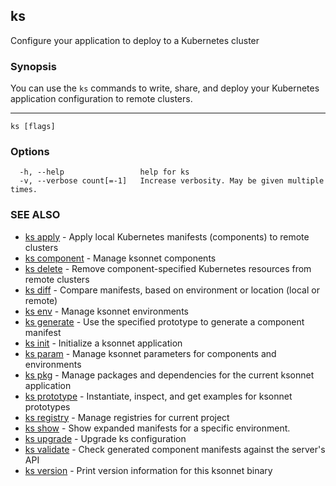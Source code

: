 ## ks

Configure your application to deploy to a Kubernetes cluster

### Synopsis


You can use the `ks` commands to write, share, and deploy your Kubernetes
application configuration to remote clusters.

----


```
ks [flags]
```

### Options

```
  -h, --help                 help for ks
  -v, --verbose count[=-1]   Increase verbosity. May be given multiple times.
```

### SEE ALSO

* [ks apply](ks_apply.md)	 - Apply local Kubernetes manifests (components) to remote clusters
* [ks component](ks_component.md)	 - Manage ksonnet components
* [ks delete](ks_delete.md)	 - Remove component-specified Kubernetes resources from remote clusters
* [ks diff](ks_diff.md)	 - Compare manifests, based on environment or location (local or remote)
* [ks env](ks_env.md)	 - Manage ksonnet environments
* [ks generate](ks_generate.md)	 - Use the specified prototype to generate a component manifest
* [ks init](ks_init.md)	 - Initialize a ksonnet application
* [ks param](ks_param.md)	 - Manage ksonnet parameters for components and environments
* [ks pkg](ks_pkg.md)	 - Manage packages and dependencies for the current ksonnet application
* [ks prototype](ks_prototype.md)	 - Instantiate, inspect, and get examples for ksonnet prototypes
* [ks registry](ks_registry.md)	 - Manage registries for current project
* [ks show](ks_show.md)	 - Show expanded manifests for a specific environment.
* [ks upgrade](ks_upgrade.md)	 - Upgrade ks configuration
* [ks validate](ks_validate.md)	 - Check generated component manifests against the server's API
* [ks version](ks_version.md)	 - Print version information for this ksonnet binary

